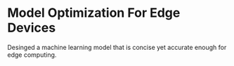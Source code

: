 # Model Optimization For Edge Devices

Desinged a machine learning model that is concise yet accurate enough for edge computing. 
